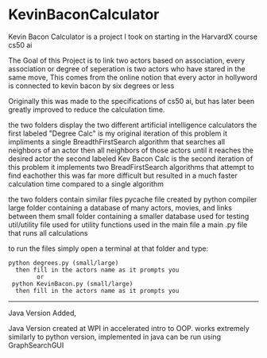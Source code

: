 # KevinBaconCalculator

Kevin Bacon Calculator is a project I took on starting in the HarvardX course cs50 ai

The Goal of this Project is to link two actors based on association,
every association or degree of seperation is two actors who have stared in the same move,
This comes from the online notion that every actor in hollyword is connected to kevin bacon by six degrees or less

Originally this was made to the specifications of cs50 ai, but has later been greatly improved to reduce the calculation time.

the two folders display the two different artificial intelligence calculators
  the first labeled "Degree Calc" is my original iteration of this problem
    it impliments a single BreadthFirstSearch algorithm that 
      searches all neighbors of an actor then all neighbors of those actors until it reaches the desired actor
  the second labeled Kev Bacon Calc is the second iteration of this problem
    it implements two BreadFirstSearch algorithms that attempt to find eachother
      this was far more difficult but resulted in a much faster calculation time compared to a single algorithm
      
  the two folders contain similar files
    pycache file created by python compiler
    large folder containing a database of many actors, movies, and links between them
    small folder containing a smaller database used for testing
    util/utility file used for utility functions used in the main file
    a main .py file that runs all calculations
   
   to run the files simply open a terminal at that folder and type:
   
   
    python degrees.py (small/large)
      then fill in the actors name as it prompts you
            or
     python KevinBacon.py (small/large)
      then fill in the actors name as it prompts you
      
      
     
  ----
  Java Version Added,
      
  Java Version created at WPI in accelerated intro to OOP.
  works extremely similarly to python version, implemented in java
  can be run using GraphSearchGUI
